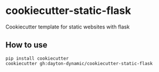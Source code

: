 # cookiecutter-static-flask
Cookiecutter template for static websites with flask

## How to use 

    pip install cookiecutter 
    cookiecutter gh:dayton-dynamic/cookiecutter-static-flask 
    
